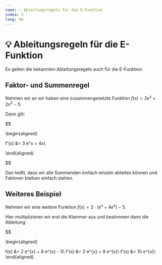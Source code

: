 ```yaml
---
name: 💡 Ableitungsregeln für die E-Funktion
index: 3
lang: de
---
```


# 💡 Ableitungsregeln für die E-Funktion

Es gelten die bekannten Ableitungsregeln auch für die E-Funktion.

## Faktor- und Summenregel

Nehmen wir an wir haben eine zusammengesetzte Funktion $f(x) = 3 e^x + 2x^2 - 5$.

Dann gilt:

$$

\begin{aligned}

f'(x) &= 3 e^x + 4x\\

\end{aligned}

$$

Das heißt, dass wir alle Summanden einfach einzeln ableiten können und Faktoren bleiben einfach stehen.

## Weiteres Beispiel

Nehmen wir eine weitere Funktion $f(x) = 2 \cdot (e^{x} + 4 e^{x}) - 5$.

Hier multiplizieren wir erst die Klammer aus und bestimmen dann die Ableitung:

$$

\begin{aligned}

f(x) &= 2 e^{x} + 8 e^{x} - 5\\
f'(x) &= 2 e^{x} + 8 e^{x}\\
f'(x) &= 10 e^{x}\\
\end{aligned}